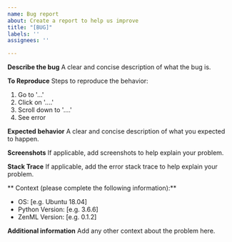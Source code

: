 ```yaml
---
name: Bug report
about: Create a report to help us improve
title: "[BUG]"
labels: ''
assignees: ''

---
```


**Describe the bug**
A clear and concise description of what the bug is.

**To Reproduce**
Steps to reproduce the behavior:
1. Go to '...'
2. Click on '....'
3. Scroll down to '....'
4. See error

**Expected behavior**
A clear and concise description of what you expected to happen.

**Screenshots**
If applicable, add screenshots to help explain your problem.

**Stack Trace**
If applicable, add the error stack trace to help explain your problem.

** Context (please complete the following information):**
 - OS: [e.g. Ubuntu 18.04]
 - Python Version: [e.g. 3.6.6]
 - ZenML Version: [e.g. 0.1.2]

**Additional information**
Add any other context about the problem here.
